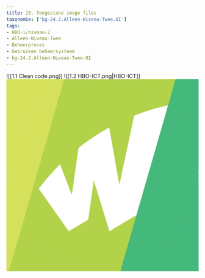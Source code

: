 ```yaml
---
title: 25. Toegestane image files
taxonomie: ['bg-24.2.Alleen-Niveau-Twee.OI']
tags:
- HBO-i/niveau-2
- Alleen-Niveau-Twee
- Beheerproces
- Gebruiken beheersysteem
- bg-24.2.Alleen-Niveau-Twee.OI
---
```


![[1.1 Clean code.png]]
![[1.2 HBO-ICT.png|HBO-ICT]]
![Windesheim](src/1.3%20Windesheim.png)

